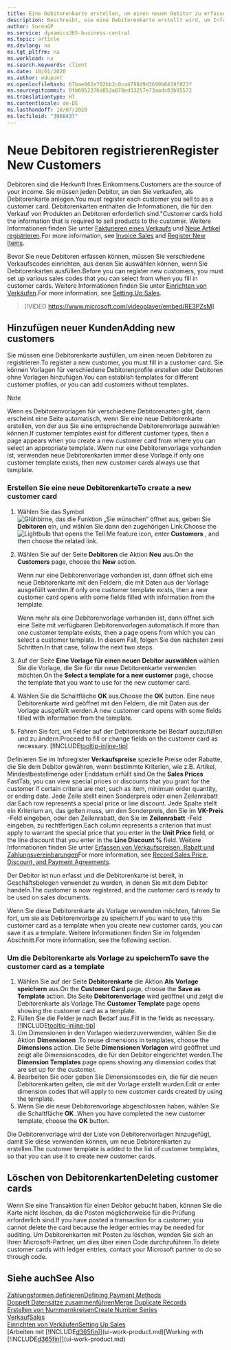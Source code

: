 ```yaml
---
title: Eine Debitorenkarte erstellen, um einen neuen Debitor zu erfassen | Microsoft Docs
description: Beschreibt, wie eine Debitorenkarte erstellt wird, um Informationen zu jedem neuen Debitor oder Clients zu erfassen, an die Sie verkaufen.
author: SorenGP
ms.service: dynamics365-business-central
ms.topic: article
ms.devlang: na
ms.tgt_pltfrm: na
ms.workload: na
ms.search.keywords: client
ms.date: 10/01/2020
ms.author: edupont
ms.openlocfilehash: 67bae862e702bb2c0ca4798d9d3699b8419f823f
ms.sourcegitcommit: 0fb6952376d853a878ed33257e73aadc03b95572
ms.translationtype: HT
ms.contentlocale: de-DE
ms.lasthandoff: 10/07/2020
ms.locfileid: "3968437"
---
```

# <a name="register-new-customers"></a><span data-ttu-id="d9b8f-103">Neue Debitoren registrieren</span><span class="sxs-lookup"><span data-stu-id="d9b8f-103">Register New Customers</span></span>

<span data-ttu-id="d9b8f-104">Debitoren sind die Herkunft Ihres Einkommens.</span><span class="sxs-lookup"><span data-stu-id="d9b8f-104">Customers are the source of your income.</span></span> <span data-ttu-id="d9b8f-105">Sie müssen jeden Debitor, an den Sie verkaufen, als Debitorenkarte anlegen.</span><span class="sxs-lookup"><span data-stu-id="d9b8f-105">You must register each customer you sell to as a customer card.</span></span> <span data-ttu-id="d9b8f-106">Debitorenkarten enthalten die Informationen, die für den Verkauf von Produkten an Debitoren erforderlich sind."</span><span class="sxs-lookup"><span data-stu-id="d9b8f-106">Customer cards hold the information that is required to sell products to the customer.</span></span> <span data-ttu-id="d9b8f-107">Weitere Informationen finden Sie unter [Fakturieren eines Verkaufs](sales-how-invoice-sales.md) und [Neue Artikel registrieren](inventory-how-register-new-items.md).</span><span class="sxs-lookup"><span data-stu-id="d9b8f-107">For more information, see [Invoice Sales](sales-how-invoice-sales.md) and [Register New Items](inventory-how-register-new-items.md).</span></span>  

<span data-ttu-id="d9b8f-108">Bevor Sie neue Debitoren erfassen können, müssen Sie verschiedene Verkaufscodes einrichten, aus denen Sie auswählen können, wenn Sie Debitorenkarten ausfüllen.</span><span class="sxs-lookup"><span data-stu-id="d9b8f-108">Before you can register new customers, you must set up various sales codes that you can select from when you fill in customer cards.</span></span> <span data-ttu-id="d9b8f-109">Weitere Informationen finden Sie unter [Einrichten von Verkäufen](sales-setup-sales.md).</span><span class="sxs-lookup"><span data-stu-id="d9b8f-109">For more information, see [Setting Up Sales](sales-setup-sales.md).</span></span>

> [!VIDEO https://www.microsoft.com/videoplayer/embed/RE3PZsM]

## <a name="adding-new-customers"></a><span data-ttu-id="d9b8f-110">Hinzufügen neuer Kunden</span><span class="sxs-lookup"><span data-stu-id="d9b8f-110">Adding new customers</span></span>

<span data-ttu-id="d9b8f-111">Sie müssen eine Debitorenkarte ausfüllen, um einen neuen Debitoren zu registrieren.</span><span class="sxs-lookup"><span data-stu-id="d9b8f-111">To register a new customer, you must fill in a customer card.</span></span> <span data-ttu-id="d9b8f-112">Sie können Vorlagen für verschiedene Debitorenprofile erstellen oder Debitoren ohne Vorlagen hinzufügen.</span><span class="sxs-lookup"><span data-stu-id="d9b8f-112">You can establish templates for different customer profiles, or you can add customers without templates.</span></span>  

> [!NOTE]  
> <span data-ttu-id="d9b8f-113">Wenn es Debitorenvorlagen für verschiedene Debitorenarten gibt, dann erscheint eine Seite automatisch, wenn Sie eine neue Debitorenkarte erstellen, von der aus Sie eine entsprechende Debitorenvorlage auswählen können.</span><span class="sxs-lookup"><span data-stu-id="d9b8f-113">If customer templates exist for different customer types, then a page appears when you create a new customer card from where you can select an appropriate template.</span></span> <span data-ttu-id="d9b8f-114">Wenn nur eine Debitorenvorlage vorhanden ist, verwenden neue Debitorenkarten immer diese Vorlage.</span><span class="sxs-lookup"><span data-stu-id="d9b8f-114">If only one customer template exists, then new customer cards always use that template.</span></span>  

### <a name="to-create-a-new-customer-card"></a><span data-ttu-id="d9b8f-115">Erstellen Sie eine neue Debitorenkarte</span><span class="sxs-lookup"><span data-stu-id="d9b8f-115">To create a new customer card</span></span>

1. <span data-ttu-id="d9b8f-116">Wählen Sie das Symbol ![Glühbirne, das die Funktion „Sie wünschen“ öffnet](media/ui-search/search_small.png "Was möchten Sie tun?") aus, geben Sie **Debitoren** ein, und wählen Sie dann den zugehörigen Link.</span><span class="sxs-lookup"><span data-stu-id="d9b8f-116">Choose the ![Lightbulb that opens the Tell Me feature](media/ui-search/search_small.png "Tell me what you want to do") icon, enter **Customers** , and then choose the related link.</span></span>  
2. <span data-ttu-id="d9b8f-117">Wählen Sie auf der Seite **Debitoren** die Aktion **Neu** aus.</span><span class="sxs-lookup"><span data-stu-id="d9b8f-117">On the **Customers** page, choose the **New** action.</span></span>

    <span data-ttu-id="d9b8f-118">Wenn nur eine Debitorenvorlage vorhanden ist, dann öffnet sich eine neue Debitorenkarte mit den Feldern, die mit Daten aus der Vorlage ausgefüllt werden.</span><span class="sxs-lookup"><span data-stu-id="d9b8f-118">If only one customer template exists, then a new customer card opens with some fields filled with information from the template.</span></span>

    <span data-ttu-id="d9b8f-119">Wenn mehr als eine Debitorenvorlage vorhanden ist, dann öffnet sich eine Seite mit verfügbaren Debitorenvorlagen automatisch.</span><span class="sxs-lookup"><span data-stu-id="d9b8f-119">If more than one customer template exists, then a page opens from which you can select a customer template.</span></span> <span data-ttu-id="d9b8f-120">In diesem Fall, folgen Sie den nächsten zwei Schritten.</span><span class="sxs-lookup"><span data-stu-id="d9b8f-120">In that case, follow the next two steps.</span></span>
3. <span data-ttu-id="d9b8f-121">Auf der Seite **Eine Vorlage für einen neuen Debitor auswählen** wählen Sie die Vorlage, die Sie für die neue Debitorenkarte verwenden möchten.</span><span class="sxs-lookup"><span data-stu-id="d9b8f-121">On the **Select a template for a new customer** page, choose the template that you want to use for the new customer card.</span></span>
4. <span data-ttu-id="d9b8f-122">Wählen Sie die Schaltfläche **OK** aus.</span><span class="sxs-lookup"><span data-stu-id="d9b8f-122">Choose the **OK** button.</span></span> <span data-ttu-id="d9b8f-123">Eine neue Debitorenkarte wird geöffnet mit den Feldern, die mit Daten aus der Vorlage ausgefüllt werden.</span><span class="sxs-lookup"><span data-stu-id="d9b8f-123">A new customer card opens with some fields filled with information from the template.</span></span>  
5. <span data-ttu-id="d9b8f-124">Fahren Sie fort, um Felder auf der Debitorenkarte bei Bedarf auszufüllen und zu ändern.</span><span class="sxs-lookup"><span data-stu-id="d9b8f-124">Proceed to fill or change fields on the customer card as necessary.</span></span> [!INCLUDE[tooltip-inline-tip](includes/tooltip-inline-tip_md.md)]

<span data-ttu-id="d9b8f-125">Definieren Sie im Inforegister **Verkaufspreise** spezielle Preise oder Rabatte, die Sie dem Debitor gewähren, wenn bestimmte Kriterien, wie z.B. Artikel, Mindestbestellmenge oder Enddatum erfüllt sind.</span><span class="sxs-lookup"><span data-stu-id="d9b8f-125">On the **Sales Prices** FastTab, you can view special prices or discounts that you grant for the customer if certain criteria are met, such as item, minimum order quantity, or ending date.</span></span> <span data-ttu-id="d9b8f-126">Jede Zeile stellt einen Sonderpreis oder einen Zeilenrabatt dar.</span><span class="sxs-lookup"><span data-stu-id="d9b8f-126">Each row represents a special price or line discount.</span></span> <span data-ttu-id="d9b8f-127">Jede Spalte stellt ein Kriterium an, das gelten muss, um den Sonderpreis, den Sie im **VK-Preis** -Feld eingeben, oder den Zeilenrabatt, den Sie im **Zeilenrabatt** -Feld eingeben, zu rechtfertigen.</span><span class="sxs-lookup"><span data-stu-id="d9b8f-127">Each column represents a criterion that must apply to warrant the special price that you enter in the **Unit Price** field, or the line discount that you enter in the **Line Discount %** field.</span></span> <span data-ttu-id="d9b8f-128">Weitere Informationen finden Sie unter [Erfassen von Verkaufspreisen, Rabatt und Zahlungsvereinbarungen](sales-how-record-sales-price-discount-payment-agreements.md)</span><span class="sxs-lookup"><span data-stu-id="d9b8f-128">For more information, see [Record Sales Price, Discount, and Payment Agreements](sales-how-record-sales-price-discount-payment-agreements.md).</span></span>

<span data-ttu-id="d9b8f-129">Der Debitor ist nun erfasst und die Debitorenkarte ist bereit, in Geschäftsbelegen verwendet zu werden, in denen Sie mit dem Debitor handeln.</span><span class="sxs-lookup"><span data-stu-id="d9b8f-129">The customer is now registered, and the customer card is ready to be used on sales documents.</span></span>

<span data-ttu-id="d9b8f-130">Wenn Sie diese Debitorenkarte als Vorlage verwenden möchten, fahren Sie fort, um sie als Debitorenvorlage zu speichern.</span><span class="sxs-lookup"><span data-stu-id="d9b8f-130">If you want to use this customer card as a template when you create new customer cards, you can save it as a template.</span></span> <span data-ttu-id="d9b8f-131">Weitere Informationen finden Sie im folgenden Abschnitt.</span><span class="sxs-lookup"><span data-stu-id="d9b8f-131">For more information, see the following section.</span></span>  

### <a name="to-save-the-customer-card-as-a-template"></a><span data-ttu-id="d9b8f-132">Um die Debitorenkarte als Vorlage zu speichern</span><span class="sxs-lookup"><span data-stu-id="d9b8f-132">To save the customer card as a template</span></span>

1. <span data-ttu-id="d9b8f-133">Wählen Sie auf der Seite **Debitorenkarte** die Aktion **Als Vorlage speichern** aus.</span><span class="sxs-lookup"><span data-stu-id="d9b8f-133">On the **Customer Card** page, choose the **Save as Template** action.</span></span> <span data-ttu-id="d9b8f-134">Die Seite **Debitorenvorlage** wird geöffnet und zeigt die Debitorenkarte als Vorlage.</span><span class="sxs-lookup"><span data-stu-id="d9b8f-134">The **Customer Template** page opens showing the customer card as a template.</span></span>
2. <span data-ttu-id="d9b8f-135">Füllen Sie die Felder je nach Bedarf aus.</span><span class="sxs-lookup"><span data-stu-id="d9b8f-135">Fill in the fields as necessary.</span></span> [!INCLUDE[tooltip-inline-tip](includes/tooltip-inline-tip_md.md)]
3. <span data-ttu-id="d9b8f-136">Um Dimensionen in den Vorlagen wiederzuverwenden, wählen Sie die Aktion **Dimensionen** .</span><span class="sxs-lookup"><span data-stu-id="d9b8f-136">To reuse dimensions in templates, choose the **Dimensions** action.</span></span> <span data-ttu-id="d9b8f-137">Die Seite **Dimensionen Vorlagen** wird geöffnet und zeigt alle Dimensionscodes, die für den Debitor eingerichtet werden.</span><span class="sxs-lookup"><span data-stu-id="d9b8f-137">The **Dimension Templates** page opens showing any dimension codes that are set up for the customer.</span></span>
4. <span data-ttu-id="d9b8f-138">Bearbeiten Sie oder geben Sie Dimensionscodes ein, die für die neuen Debitorenkarten gelten, die mit der Vorlage erstellt wurden.</span><span class="sxs-lookup"><span data-stu-id="d9b8f-138">Edit or enter dimension codes that will apply to new customer cards created by using the template.</span></span>  
5. <span data-ttu-id="d9b8f-139">Wenn Sie die neue Debitorenvorlage abgeschlossen haben, wählen Sie die Schaltfläche **OK** .</span><span class="sxs-lookup"><span data-stu-id="d9b8f-139">When you have completed the new customer template, choose the **OK** button.</span></span>

<span data-ttu-id="d9b8f-140">Die Debitorenvorlage wird der Liste von Debitorenvorlagen hinzugefügt, damit Sie diese verwenden können, um neue Debitorenkarten zu erstellen.</span><span class="sxs-lookup"><span data-stu-id="d9b8f-140">The customer template is added to the list of customer templates, so that you can use it to create new customer cards.</span></span>

## <a name="deleting-customer-cards"></a><span data-ttu-id="d9b8f-141">Löschen von Debitorenkarten</span><span class="sxs-lookup"><span data-stu-id="d9b8f-141">Deleting customer cards</span></span>

<span data-ttu-id="d9b8f-142">Wenn Sie eine Transaktion für einen Debitor gebucht haben, können Sie die Karte nicht löschen, da die Posten möglicherweise für die Prüfung erforderlich sind.</span><span class="sxs-lookup"><span data-stu-id="d9b8f-142">If you have posted a transaction for a customer, you cannot delete the card because the ledger entries may be needed for auditing.</span></span> <span data-ttu-id="d9b8f-143">Um Debitorenkarten mit Posten zu löschen, wenden Sie sich an Ihren Microsoft-Partner, um dies über einen Code durchzuführen.</span><span class="sxs-lookup"><span data-stu-id="d9b8f-143">To delete customer cards with ledger entries, contact your Microsoft partner to do so through code.</span></span>  

## <a name="see-also"></a><span data-ttu-id="d9b8f-144">Siehe auch</span><span class="sxs-lookup"><span data-stu-id="d9b8f-144">See Also</span></span>

[<span data-ttu-id="d9b8f-145">Zahlungsformen definieren</span><span class="sxs-lookup"><span data-stu-id="d9b8f-145">Defining Payment Methods</span></span>](finance-payment-methods.md)  
[<span data-ttu-id="d9b8f-146">Doppelt Datensätze zusammenführen</span><span class="sxs-lookup"><span data-stu-id="d9b8f-146">Merge Duplicate Records</span></span>](sales-how-merge-duplicate-records.md)  
[<span data-ttu-id="d9b8f-147">Erstellen von Nummernkreisen</span><span class="sxs-lookup"><span data-stu-id="d9b8f-147">Create Number Series</span></span>](ui-create-number-series.md)  
[<span data-ttu-id="d9b8f-148">Verkauf</span><span class="sxs-lookup"><span data-stu-id="d9b8f-148">Sales</span></span>](sales-manage-sales.md)  
[<span data-ttu-id="d9b8f-149">Einrichten von Verkäufen</span><span class="sxs-lookup"><span data-stu-id="d9b8f-149">Setting Up Sales</span></span>](sales-setup-sales.md)  
<span data-ttu-id="d9b8f-150">[Arbeiten mit [!INCLUDE[d365fin](includes/d365fin_md.md)]](ui-work-product.md)</span><span class="sxs-lookup"><span data-stu-id="d9b8f-150">[Working with [!INCLUDE[d365fin](includes/d365fin_md.md)]](ui-work-product.md)</span></span>  
